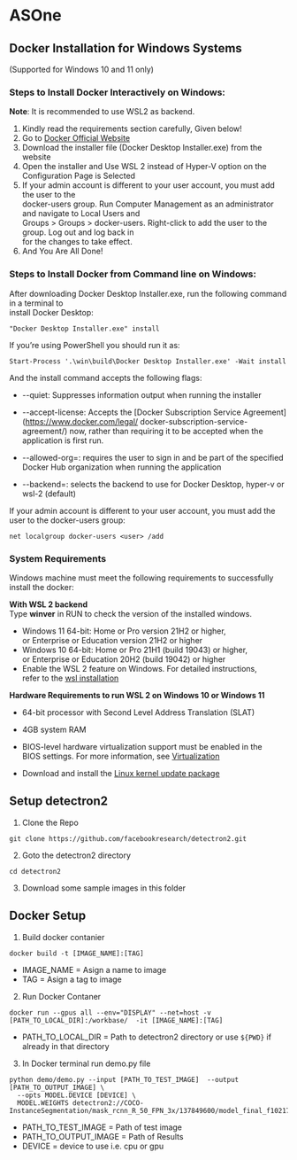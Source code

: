 # ASOne

## Docker Installation for Windows Systems
(Supported for Windows 10 and 11 only)
### Steps to Install Docker Interactively on Windows:
**Note**: It is recommended to use WSL2 as backend. <br/>

1. Kindly read the requirements section carefully, Given below!
2. Go to [Docker Official Website](https://docs.docker.com/desktop/install/windows-install/)
3. Download the installer file (Docker Desktop Installer.exe) from the website
4. Open the installer and Use WSL 2 instead of Hyper-V option on the Configuration Page is Selected
5. If your admin account is different to your user account, you must add the user to the <br/>
   docker-users group. Run Computer Management as an administrator and navigate to Local Users and <br/> 
   Groups > Groups > docker-users. Right-click to add the user to the group. Log out and log back in <br/> 
   for the changes to take effect.
6. And You Are All Done!
### Steps to Install Docker from Command line on Windows:

After downloading Docker Desktop Installer.exe, run the following command in a terminal to <br/> 
install Docker Desktop:
```
"Docker Desktop Installer.exe" install
```
If you’re using PowerShell you should run it as:
```
Start-Process '.\win\build\Docker Desktop Installer.exe' -Wait install
```
And the install command accepts the following flags:

-  --quiet: Suppresses information output when running the installer
-  --accept-license: Accepts the [Docker Subscription Service Agreement](https://www.docker.com/legal/    docker-subscription-service-agreement/) now, rather than requiring it to be accepted when the application is first run.

-  --allowed-org=<org name>: requires the user to sign in and be part of the specified Docker Hub organization when running the application

- --backend=<backend name>: selects the backend to use for Docker Desktop, hyper-v or wsl-2 (default)

If your admin account is different to your user account, you must add the user to the docker-users group:
```
net localgroup docker-users <user> /add
```







### System Requirements
Windows machine must meet the following requirements to successfully install the docker:

**With WSL 2 backend** <br/>
Type **winver** in RUN to check the version of the installed windows.

- Windows 11 64-bit: Home or Pro version 21H2 or higher,\
  or Enterprise or Education version 21H2 or     higher
- Windows 10 64-bit: Home or Pro 21H1 (build 19043) or higher,\
  or Enterprise or Education 20H2 (build 19042) or higher
- Enable the WSL 2 feature on Windows. For detailed instructions,\
  refer to the [wsl installation](https://docs.microsoft.com/en-us/windows/wsl/install)

 **Hardware Requirements to run WSL 2 on Windows 10 or Windows 11** <br/>  

- 64-bit processor with Second Level Address Translation (SLAT)

- 4GB system RAM

- BIOS-level hardware virtualization support must be enabled in the \
  BIOS settings. For more information, see [Virtualization](https://docs.docker.com/desktop/troubleshoot/topics/)

- Download and install the [Linux kernel update package](https://docs.microsoft.com/en-us/windows/wsl/install-manual#step-4---download-the-linux-kernel-update-package)








## Setup detectron2
1. Clone the Repo
```
git clone https://github.com/facebookresearch/detectron2.git
```
2. Goto the detectron2 directory
```
cd detectron2
```
3. Download some sample images in this folder

## Docker Setup

1. Build docker contanier
```
docker build -t [IMAGE_NAME]:[TAG]
```

- IMAGE_NAME = Asign a name to image
- TAG = Asign a tag to image

2. Run Docker Contaner

```
docker run --gpus all --env="DISPLAY" --net=host -v [PATH_TO_LOCAL_DIR]:/workbase/  -it [IMAGE_NAME]:[TAG]
```
- PATH_TO_LOCAL_DIR = Path to detectron2 directory or use `${PWD}` if already in that directory

3. In Docker terminal run demo.py file

```
python demo/demo.py --input [PATH_TO_TEST_IMAGE]  --output [PATH_TO_OUTPUT_IMAGE] \
  --opts MODEL.DEVICE [DEVICE] \ 
  MODEL.WEIGHTS detectron2://COCO-InstanceSegmentation/mask_rcnn_R_50_FPN_3x/137849600/model_final_f10217.pkl
```

- PATH_TO_TEST_IMAGE = Path of test image
- PATH_TO_OUTPUT_IMAGE = Path of Results
- DEVICE = device to use i.e. cpu or gpu
